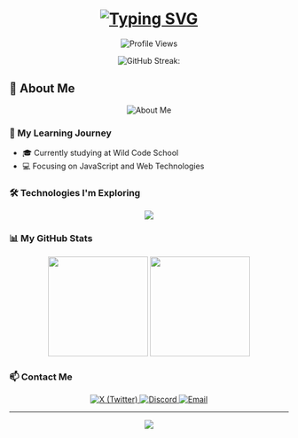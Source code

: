 <h1 align="center">
  <a href="https://git.io/typing-svg">
    <img src="https://readme-typing-svg.herokuapp.com?font=Fira+Code&size=30&duration=3000&pause=1000&color=ad9e76&center=true&width=600&lines=Hey+there!+👋;I'm+Sadness;+A+Web+Development+Student;Learning+to+Code+%F0%9F%92%BB;Wild+Code+School+Learner+🚀" alt="Typing SVG" />
  </a>
</h1>

<p align="center">
  <img src="https://komarev.com/ghpvc/?username=sadnxssdlm&color=ad9e76&style=flat-square&label=Profile+Views" alt="Profile Views">
</p>

<div align="center">
  
  ![GitHub Streak:](https://nirzak-streak-stats.vercel.app?user=sadnxssdlm&theme=dark)
  
</div>

## 🌟 About Me

<div align="center">
  <img src="https://readme-typing-svg.herokuapp.com?font=Roboto&color=ad9e76&size=20&center=true&lines=Aspiring+Web+Developer;Always+Ready;To+Learn" alt="About Me">
</div>

### 🚀 My Learning Journey

- 🎓 Currently studying at Wild Code School
- 💻 Focusing on JavaScript and Web Technologies
  
### 🛠️ Technologies I'm Exploring

<p align="center">
  <img src="https://skillicons.dev/icons?i=js,html,css,nodejs,git&theme=light&perline=3" />
</p>

### 📊 My GitHub Stats

<div align="center">
  <img height="180em" src="https://github-readme-stats.vercel.app/api?username=sadnxssdlm&show_icons=true&theme=dark&include_all_commits=true&count_private=true&icon_color=ad9e76&title_color=ad9e76"/>
  <img height="180em" src="https://github-readme-stats.vercel.app/api/top-langs/?username=sadnxssdlm&layout=compact&theme=dark&title_color=ad9e76"/>
</div>

### 📫 Contact Me

<p align ="center">
  <a href="https://x.com/sadnessdelask">
    <img src="https://img.shields.io/badge/X-Contact-informational?style=for-the-badge&logo=x&logoColor=white&color=ad9e76" alt="X (Twitter)"> 
  </a>
  <a href="https://discord.com/users/sk.sadness">
    <img src="https://img.shields.io/badge/Discord-Contact-informational?style=for-the-badge&logo=discord&logoColor=white&color=ad9e76" alt="Discord">
  </a>
  <a href="mailto:sadnessnc@gmail.com">
    <img src="https://img.shields.io/badge/Email-Contact-informational?style=for-the-badge&logo=gmail&logoColor=white&color=ad9e76" alt="Email">
  </a>
</p>

---

<p align="center">
  <img src="https://capsule-render.vercel.app/api?type=waving&color=ad9e76&height=120&section=footer"/>
</p>

